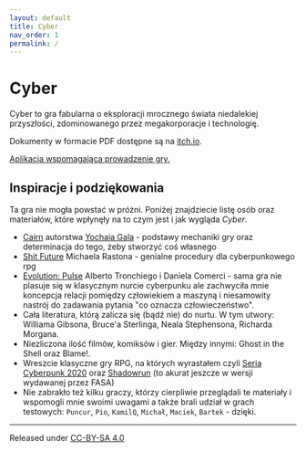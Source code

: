 ```yaml
---
layout: default
title: Cyber
nav_order: 1
permalink: /
---
```


# Cyber

Cyber to gra fabularna o eksploracji mrocznego świata niedalekiej przyszłości, zdominowanego przez megakorporacje i technologię.

Dokumenty w formacie PDF dostępne są na [itch.io](https://oskarswida.itch.io/cyber).

[Aplikacja wspomagająca prowadzenie gry.](https://oswida.github.io/cyber/app/dist)


## Inspiracje i podziękowania

Ta gra nie mogła powstać w próżni. Poniżej znajdziecie listę osób oraz materiałów, które wpłynęły na to czym jest i jak wygląda *Cyber*.

- [Cairn](https://cairnrpg.com) autorstwa [Yochaia Gala](https://newschoolrevolution.com/) - podstawy mechaniki gry oraz determinacja do tego, żeby stworzyć coś własnego
- [Shit Future](http://lizardmandiaries.blogspot.com/2020/04/shit-future-d6-cyberpunk.html) Michaela Rastona - genialne procedury dla cyberpunkowego rpg
- [Evolution: Pulse](https://www.blackbox-games.com/progetti/evolution-pulse/) Alberto Tronchiego i Daniela Comerci - sama gra nie plasuje się w klasycznym nurcie cyberpunku ale zachwyciła mnie koncepcja relacji pomiędzy człowiekiem a maszyną i niesamowity nastrój do zadawania pytania "co oznacza człowieczeństwo".
- Cała literatura, którą zalicza się (bądź nie) do nurtu. W tym utwory: Williama Gibsona, Bruce'a Sterlinga, Neala Stephensona, Richarda Morgana.
- Niezliczona ilość filmów, komiksów i gier. Między innymi: Ghost in the Shell oraz Blame!.
- Wreszcie klasyczne gry RPG, na których wyrastałem czyli [Seria Cyberpunk 2020](https://rtalsoriangames.com/cyberpunk/) oraz [Shadowrun](https://www.catalystgamelabs.com/brands/shadowrun) (to akurat jeszcze w wersji wydawanej przez FASA)
- Nie zabrakło też kilku graczy, którzy cierpliwie przeglądali te materiały i wspomogli mnie swoimi uwagami a także brali udział w grach testowych: `Puncur`, `Pio`, `KamilQ`, `Michał`, `Maciek`, `Bartek` - dzięki.

---

Released under [CC-BY-SA 4.0](https://creativecommons.org/licenses/by-sa/4.0/)


